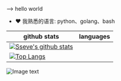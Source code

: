 <!--
### 关于我 👋

**Sseve/Sseve** is a ✨ _special_ ✨ repository because its `README.md` (this file) appears on your GitHub profile.

Here are some ideas to get you started:

- 🔭 I’m currently working on ...
- 🌱 I’m currently learning ...
- 👯 I’m looking to collaborate on ...
- 🤔 I’m looking for help with ...
- 💬 Ask me about ...
- 📫 How to reach me: ...
- 😄 Pronouns: ...
- ⚡ Fun fact: ...
- 🔭 从事linux系统运维相关的工作.
- 🤔 本github地址记录一些平时工作和学习中遇到到的一些知识和经验.
- ❤  我喜欢的语言: python、golang、bash.
- 😄 加油, 奥利给！
-->
--> hello world
- ❤  我熟悉的语言: python、golang、bash

|github stats|languages|
|---|---|
|[![Sseve's github stats](https://github-readme-stats.vercel.app/api?username=Sseve&show_icons=true&theme=radical)](https://github.com/Sseve/github-readme-stats)
[![Top Langs](https://github-readme-stats.vercel.app/api/top-langs/?username=Sseve&hide=javascript,html&theme=radical)](https://github.com/Sseve/github-readme-stats)|


![Image text](https://res.cloudinary.com/practicaldev/image/fetch/s--yYiDPnHh--/c_imagga_scale,f_auto,fl_progressive,h_420,q_auto,w_1000/https://thepracticaldev.s3.amazonaws.com/i/snu9zy2ywp0ftfcthda2.jpg)
